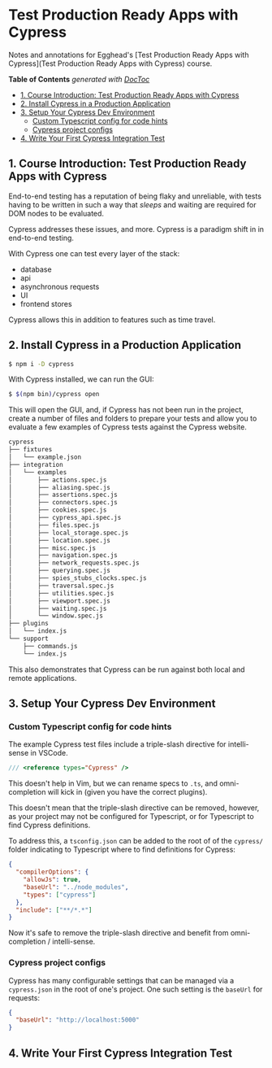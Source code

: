 # Test Production Ready Apps with Cypress

Notes and annotations for Egghead's [Test Production Ready Apps with Cypress](Test Production Ready Apps with Cypress) course.

<!-- START doctoc generated TOC please keep comment here to allow auto update -->
<!-- DON'T EDIT THIS SECTION, INSTEAD RE-RUN doctoc TO UPDATE -->
**Table of Contents**  *generated with [DocToc](https://github.com/thlorenz/doctoc)*

- [1. Course Introduction: Test Production Ready Apps with Cypress](#1-course-introduction-test-production-ready-apps-with-cypress)
- [2. Install Cypress in a Production Application](#2-install-cypress-in-a-production-application)
- [3. Setup Your Cypress Dev Environment](#3-setup-your-cypress-dev-environment)
  - [Custom Typescript config for code hints](#custom-typescript-config-for-code-hints)
  - [Cypress project configs](#cypress-project-configs)
- [4. Write Your First Cypress Integration Test](#4-write-your-first-cypress-integration-test)

<!-- END doctoc generated TOC please keep comment here to allow auto update -->

## 1. Course Introduction: Test Production Ready Apps with Cypress

End-to-end testing has a reputation of being flaky and unreliable, with tests
having to be written in such a way that _sleeps_ and waiting are required for
DOM nodes to be evaluated.

Cypress addresses these issues, and more. Cypress is a paradigm shift in in
end-to-end testing.

With Cypress one can test every layer of the stack:

- database
- api
- asynchronous requests
- UI
- frontend stores

Cypress allows this in addition to features such as time travel.

## 2. Install Cypress in a Production Application

```bash
$ npm i -D cypress
```

With Cypress installed, we can run the GUI:

```bash
$ $(npm bin)/cypress open
```

This will open the GUI, and, if Cypress has not been run in the project, create
a number of files and folders to prepare your tests and allow you to evaluate a
few examples of Cypress tests against the Cypress website.

```bash
cypress
├── fixtures
│   └── example.json
├── integration
│   └── examples
│       ├── actions.spec.js
│       ├── aliasing.spec.js
│       ├── assertions.spec.js
│       ├── connectors.spec.js
│       ├── cookies.spec.js
│       ├── cypress_api.spec.js
│       ├── files.spec.js
│       ├── local_storage.spec.js
│       ├── location.spec.js
│       ├── misc.spec.js
│       ├── navigation.spec.js
│       ├── network_requests.spec.js
│       ├── querying.spec.js
│       ├── spies_stubs_clocks.spec.js
│       ├── traversal.spec.js
│       ├── utilities.spec.js
│       ├── viewport.spec.js
│       ├── waiting.spec.js
│       └── window.spec.js
├── plugins
│   └── index.js
└── support
    ├── commands.js
    └── index.js
```

This also demonstrates that Cypress can be run against both local and remote
applications.

## 3. Setup Your Cypress Dev Environment

### Custom Typescript config for code hints

The example Cypress test files include a triple-slash directive for
intelli-sense in VSCode.

```javascript
/// <reference types="Cypress" />
```

This doesn't help in Vim, but we can rename specs to `.ts`, and omni-completion
will kick in (given you have the correct plugins).

This doesn't mean that the triple-slash directive can be removed, however, as
your project may not be configured for Typescript, or for Typescript to find
Cypress definitions.

To address this, a `tsconfig.json` can be added to the root of of the `cypress/`
folder indicating to Typescript where to find definitions for Cypress:

```json
{
  "compilerOptions": {
    "allowJs": true,
    "baseUrl": "../node_modules",
    "types": ["cypress"]
  },
  "include": ["**/*.*"]
}
```

Now it's safe to remove the triple-slash directive and benefit from
omni-completion / intelli-sense.

### Cypress project configs

Cypress has many configurable settings that can be managed via a `cypress.json`
in the root of one's project. One such setting is the `baseUrl` for requests:

```json
{
  "baseUrl": "http://localhost:5000"
}
```

## 4. Write Your First Cypress Integration Test
